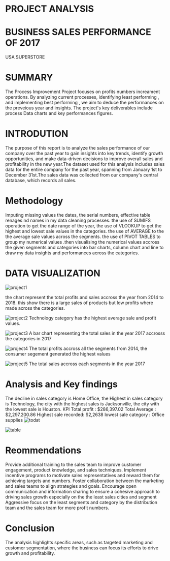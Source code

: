 # PROJECT ANALYSIS
# BUSINESS SALES PERFORMANCE OF 2017
   USA SUPERSTORE
   # SUMMARY
  The Process Improvement Project focuses on profits numbers increament operations. By analyzing current processes, identifying least performing , and implementing best 
  performing , we aim to deduce the performances on the preveious year and insights. The project's key deliverables include process Data charts and key performances 
  figures.
  # INTRODUTION
  The purpose of this report is to analyze the sales performance of our company over the past year to gain insights into key trends, identify growth opportunities, and 
  make data-driven decisions to improve overall sales and profitability in the new year.The dataset used for this analysis includes sales data for the entire company 
  for the past year, spanning from January 1st to December 31st.The sales data was collected from our company's central database, which records all sales.
  # Methodology
  Imputing missing values the dates, the serial numbers, effective table renages nd names in my data cleaning processes. the use of SUMIFS operation to get the date 
  range of the year, the use of VLOOKUP to get the highest and lowest sale values in the categories. the use of AVERAGE to the the average sale values across the 
  segments. the use of PIVOT TABLES to group my numerical values .then visualising the numerical values accross the given segments and categories into bar charts, 
  column chart and line to draw my data insights and performances across the categories.
  # DATA VISUALIZATION 
  ![project1](https://github.com/Petersite/Project-excel/assets/140444150/b980bd04-0201-48f4-b483-c7aebd75770d)
  
  the chart represent the total profits and sales accross the year from 2014 to 2018. this show there is a large sales of products  but low profits where made across 
  the categories.
  
   ![project2](https://github.com/Petersite/Project-excel/assets/140444150/fdf1d5e8-868b-4761-a91d-38a90b40b1df)
   Technology category has the highest average sale and profit values.
   
   ![project3](https://github.com/Petersite/Project-excel/assets/140444150/8443618e-9100-4524-af0c-2ae3c19e5bc7)
    A bar chart representing the total sales in the year 2017 accrosss the categories in 2017
   
   ![project4](https://github.com/Petersite/Project-excel/assets/140444150/82433ba1-cb4f-4275-b433-3f6283bf6d28)
The total profits accross all the segments from 2014, the consumer segement generated the highest values
     
    
   ![project5](https://github.com/Petersite/Project-excel/assets/140444150/c853665a-41d8-476a-acaf-d369bda25b0a)
  The total sales accross each segments in the year 2017

  # Analysis and Key findings
  The decline in sales category is Home Office, 
  the Highest in sales category is Technology, 
  the city with the highest sales is Jacksonville, 
  the city with the lowest sale is Houston.
  KPI
  Total profit : $286,397.02
  Total Average : $2,297,200.86
  Highest sale recorded: $2,2638
  lowest sale category : Office supplies
  ![todat](https://github.com/Petersite/Project-excel/assets/140444150/3f6816d6-e6cf-4aae-832e-545bc0e8df3f)
  
  ![table](https://github.com/Petersite/Project-excel/assets/140444150/3bb7b434-9a4e-4991-8f05-283cbfe16e75)


  # Reommendations
  Provide additional training to the sales team to improve customer engagement, product knowledge, and sales techniques. Implement incentive programs to motivate 
  sales representatives and reward them for achieving targets and numbers.
  Foster collaboration between the marketing and sales teams to align strategies and goals. Encourage open communication and information sharing to ensure a cohesive 
  approach to driving sales growth especially on the the least sales cities and segment 
  Aggressive focus on the least segments and category by the distribution team and the sales team for more profit numbers.
  # Conclusion
  The analysis highlights specific areas, such as targeted marketing and customer segmentation, where the business can focus its efforts to drive growth and 
  profitability.


  
    
    
    

    

    
   


   



